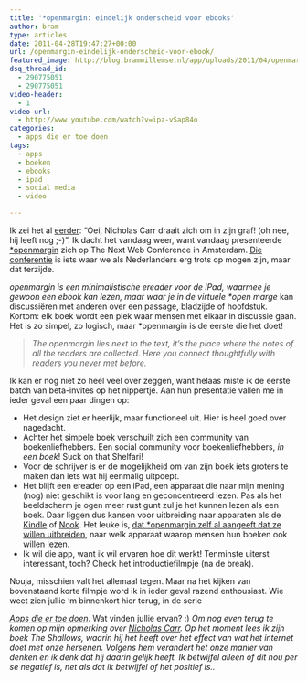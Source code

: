 ```yaml
---
title: '*openmargin: eindelijk onderscheid voor ebooks'
author: bram
type: articles
date: 2011-04-28T19:47:27+00:00
url: /openmargin-eindelijk-onderscheid-voor-ebook/
featured_image: http://blog.bramwillemse.nl/app/uploads/2011/04/openmargin-headerimage.jpg
dsq_thread_id:
  - 290775051
  - 290775051
video-header:
  - 1
video-url:
  - http://www.youtube.com/watch?v=ipz-vSap84o
categories:
  - apps die er toe doen
tags:
  - apps
  - boeken
  - ebooks
  - ipad
  - social media
  - video

---
```

<p class="lead">
  Ik zei het al <a title="flauw grapje over Nicholas Carr" href="https://twitter.com/#!/bramwillemse/status/62604911120097280" target="_blank">eerder</a>: &#8220;Oei, Nicholas Carr draait zich om in zijn graf! (oh nee, hij leeft nog ;-)&#8221;. Ik dacht het vandaag weer, want vandaag presenteerde <a title="*openmargin - een ereader waarin boeken discussiefora worden" href="http://www.openmargin.com/" target="_blank">*openmargin</a> zich op The Next Web Conference in Amsterdam. <a title="The Next Web Conference 2011" href="http://thenextweb.com/conference/" target="_blank">Die conferentie</a> is iets waar we als Nederlanders erg trots op mogen zijn, maar dat terzijde.
</p>

<!--more-->

_openmargin is een minimalistische ereader voor de iPad, waarmee je gewoon een ebook kan lezen, maar waar je in de virtuele *open marge_ kan discussiëren met anderen over een passage, bladzijde of hoofdstuk. Kortom: elk boek wordt een plek waar mensen met elkaar in discussie gaan. Het is zo simpel, zo logisch, maar *openmargin is de eerste die het doet!

> _The openmargin lies next to the text, it&#8217;s the place where the notes of all the readers are collected. Here you connect thoughtfully with readers you never met before._

Ik kan er nog niet zo heel veel over zeggen, want helaas miste ik de eerste batch van beta-invites op het nippertje. Aan hun presentatie vallen me in ieder geval een paar dingen op:

  * Het design ziet er heerlijk, maar functioneel uit. Hier is heel goed over nagedacht.
  * Achter het simpele boek verschuilt zich een community van boekenliefhebbers. Een social community voor boekenliefhebbers, _in een boek_! Suck on that Shelfari!
  * Voor de schrijver is er de mogelijkheid om van zijn boek iets groters te maken dan iets wat hij eenmalig uitpoept.
  * Het blijft een ereader op een iPad, een apparaat die naar mijn mening (nog) niet geschikt is voor lang en geconcentreerd lezen. Pas als het beeldscherm je ogen meer rust gunt zul je het kunnen lezen als een boek. Daar liggen dus kansen voor uitbreiding naar apparaten als de <a title="De Kindle van Amazon" href="http://www.amazon.com/gp/product/B002Y27P3M/ref=sv_kinh_0" target="_blank">Kindle</a> of <a title="De Nook van Barnes &#038; Noble" href="http://www.barnesandnoble.com/nook/index.asp" target="_blank">Nook</a>. Het leuke is, <a title="&quot;We think people should be able to choose the software that suits them, because freedom of choice is important.&quot;" href="http://www.openmargin.com/#developers" target="_blank">dat *openmargin zelf al aangeeft dat ze willen uitbreiden</a>, naar welk apparaat waarop mensen hun boeken ook willen lezen.
  * Ik wil die app, want ik wil ervaren hoe dit werkt! Tenminste uiterst interessant, toch? Check het introductiefilmpje (na de break).

Nouja, misschien valt het allemaal tegen. Maar na het kijken van bovenstaand korte filmpje word ik in ieder geval razend enthousiast. Wie weet zien jullie &#8216;m binnenkort hier terug, in de serie

_[Apps die er toe doen][1]_. Wat vinden jullie ervan? :) _Om nog even terug te komen op mijn opmerking over <a title="Nicholas Carr - Schrijver van het boek The Shallows" href="http://www.nicholasgcarr.com/" target="_blank">Nicholas Carr</a>. Op het moment lees ik zijn boek The Shallows, waarin hij het heeft over het effect van wat het internet doet met onze hersenen. Volgens hem verandert het onze manier van denken en ik denk dat hij daarin gelijk heeft. Ik betwijfel alleen of dit nou per se negatief is, net als dat ik betwijfel of het positief is.._

 [1]: https://bramwillemse.nl/archief/apps-die-er-toe-doen/ "Apps die er toe doen op bramwillemse.nl"
